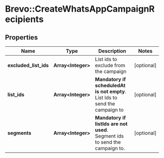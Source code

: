 # Brevo::CreateWhatsAppCampaignRecipients

## Properties
Name | Type | Description | Notes
------------ | ------------- | ------------- | -------------
**excluded_list_ids** | **Array&lt;Integer&gt;** | List ids to exclude from the campaign | [optional] 
**list_ids** | **Array&lt;Integer&gt;** | **Mandatory if scheduledAt is not empty**. List Ids to send the campaign to  | [optional] 
**segments** | **Array&lt;Integer&gt;** | **Mandatory if listIds are not used**. Segment ids to send the campaign to.  | [optional] 



